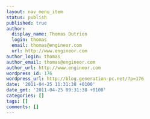 ```yaml
---
layout: nav_menu_item
status: publish
published: true
author:
  display_name: Thomas Dutrion
  login: thomas
  email: thomas@engineor.com
  url: http://www.engineor.com
author_login: thomas
author_email: thomas@engineor.com
author_url: http://www.engineor.com
wordpress_id: 176
wordpress_url: http://blog.generation-pc.net/?p=176
date: '2011-04-25 11:31:38 +0100'
date_gmt: '2011-04-25 09:31:38 +0100'
categories: []
tags: []
comments: []
---
```


